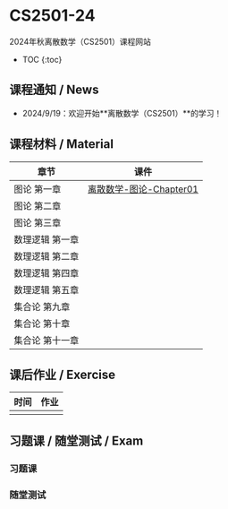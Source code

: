 <head>
    <script src="https://cdn.mathjax.org/mathjax/latest/MathJax.js?config=TeX-AMS-MML_HTMLorMML" type="text/javascript"></script>
    <script type="text/x-mathjax-config">
        MathJax.Hub.Config({
            tex2jax: {
            skipTags: ['script', 'noscript', 'style', 'textarea', 'pre'],
            inlineMath: [['$','$']]
            }
        });
    </script>
</head>


# CS2501-24

2024年秋离散数学（CS2501）课程网站

* TOC
{:toc}
## 课程通知 / News
- 2024/9/19：欢迎开始**离散数学（CS2501）**的学习！

## 课程材料 / Material

| 章节            | 课件                                                         |
| --------------- | ------------------------------------------------------------ |
| 图论 第一章     | [离散数学-图论-Chapter01](./files/离散数学-图论-Chapter01.pdf) |
| 图论 第二章     |                                                              |
| 图论 第三章     |                                                              |
| 数理逻辑 第一章 |                                                              |
| 数理逻辑 第二章 |                                                              |
| 数理逻辑 第四章 |                                                              |
| 数理逻辑 第五章 |                                                              |
| 集合论 第九章   |                                                              |
| 集合论 第十章   |                                                              |
| 集合论 第十一章 |                                                              |

## 课后作业 / Exercise

| 时间 | 作业 |
| ---- | ---- |
|      |      |

## 习题课 / 随堂测试 / Exam

### 习题课

### 随堂测试
